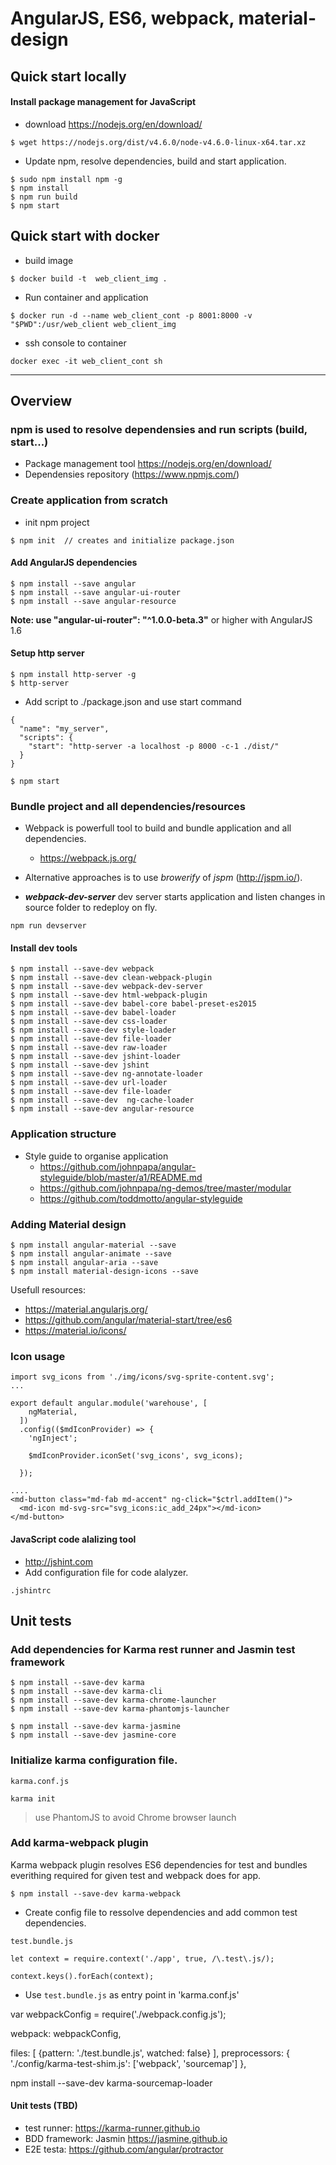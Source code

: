 # AngularJS, ES6, webpack, material-design

## Quick start locally

#### Install package management for JavaScript
* download https://nodejs.org/en/download/
```
$ wget https://nodejs.org/dist/v4.6.0/node-v4.6.0-linux-x64.tar.xz
```
* Update npm, resolve dependencies, build and start application.
```
$ sudo npm install npm -g
$ npm install
$ npm run build
$ npm start
```

## Quick start with docker
* build image
```
$ docker build -t  web_client_img .
```
* Run container and application
```
$ docker run -d --name web_client_cont -p 8001:8000 -v "$PWD":/usr/web_client web_client_img
```
* ssh console to container
```
docker exec -it web_client_cont sh
```

---

## Overview

### npm is used to resolve dependensies and run scripts (build, start...)
* Package management tool https://nodejs.org/en/download/
* Dependensies repository (https://www.npmjs.com/)

### Create application from scratch
* init npm project
```
$ npm init  // creates and initialize package.json
```
#### Add AngularJS dependencies 
```
$ npm install --save angular
$ npm install --save angular-ui-router
$ npm install --save angular-resource
```
**Note: use  "angular-ui-router": "^1.0.0-beta.3"** or higher with AngularJS 1.6

#### Setup http server
```
$ npm install http-server -g
$ http-server
```
* Add script to ./package.json and use start command
```
{
  "name": "my_server",
  "scripts": {
    "start": "http-server -a localhost -p 8000 -c-1 ./dist/"
  }
}

$ npm start
```
### Bundle project and all dependencies/resources
* Webpack is powerfull tool to build and bundle application and all dependencies.
    * https://webpack.js.org/
* Alternative approaches is to use *browerify* of *jspm* (http://jspm.io/).

* ***webpack-dev-server*** dev server starts application and listen changes in source folder to redeploy on fly.
```
npm run devserver
```

#### Install dev tools
```
$ npm install --save-dev webpack
$ npm install --save-dev clean-webpack-plugin
$ npm install --save-dev webpack-dev-server
$ npm install --save-dev html-webpack-plugin
$ npm install --save-dev babel-core babel-preset-es2015
$ npm install --save-dev babel-loader 
$ npm install --save-dev css-loader
$ npm install --save-dev style-loader
$ npm install --save-dev file-loader
$ npm install --save-dev raw-loader
$ npm install --save-dev jshint-loader
$ npm install --save-dev jshint
$ npm install --save-dev ng-annotate-loader
$ npm install --save-dev url-loader
$ npm install --save-dev file-loader
$ npm install --save-dev  ng-cache-loader
$ npm install --save-dev angular-resource
```

### Application structure 
* Style guide to organise application
    * https://github.com/johnpapa/angular-styleguide/blob/master/a1/README.md
    * https://github.com/johnpapa/ng-demos/tree/master/modular
    * https://github.com/toddmotto/angular-styleguide

### Adding Material design
```
$ npm install angular-material --save
$ npm install angular-animate --save
$ npm install angular-aria --save
$ npm install material-design-icons --save
```

Usefull resources: 
* https://material.angularjs.org/
* https://github.com/angular/material-start/tree/es6
* https://material.io/icons/

### Icon usage
```
import svg_icons from './img/icons/svg-sprite-content.svg';
...

export default angular.module('warehouse', [
    ngMaterial,
  ])
  .config(($mdIconProvider) => {
    'ngInject';

    $mdIconProvider.iconSet('svg_icons', svg_icons);

  });

....
<md-button class="md-fab md-accent" ng-click="$ctrl.addItem()">
  <md-icon md-svg-src="svg_icons:ic_add_24px"></md-icon>
</md-button>

```

#### JavaScript code alalizing tool
* http://jshint.com
* Add configuration file for code alalyzer.
```
.jshintrc
```


## Unit tests

### Add dependencies for **Karma** rest runner and **Jasmin** test framework
```
$ npm install --save-dev karma
$ npm install --save-dev karma-cli
$ npm install --save-dev karma-chrome-launcher
$ npm install --save-dev karma-phantomjs-launcher

$ npm install --save-dev karma-jasmine
$ npm install --save-dev jasmine-core
```

### Initialize karma configuration file.

`karma.conf.js`
```
karma init
```
> use PhantomJS to avoid Chrome browser launch

### Add **karma-webpack** plugin
Karma webpack plugin resolves ES6 dependencies for test and bundles everithing required for given test and webpack does for app.
```
$ npm install --save-dev karma-webpack
```
* Create config file to ressolve dependencies and add common test dependencies.

`test.bundle.js`
```
let context = require.context('./app', true, /\.test\.js/);

context.keys().forEach(context);
```
* Use `test.bundle.js` as entry point in 'karma.conf.js'



var webpackConfig = require('./webpack.config.js');

webpack: webpackConfig,

files: [
       {pattern: './test.bundle.js', watched: false}
    ],
preprocessors: {
      './config/karma-test-shim.js': ['webpack', 'sourcemap']
    },

npm install --save-dev karma-sourcemap-loader


#### Unit tests (TBD)
* test runner:  https://karma-runner.github.io
* BDD framework: Jasmin https://jasmine.github.io
* E2E testa:  https://github.com/angular/protractor
